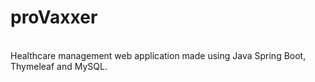 # proVaxxer
\
Healthcare management web application made using Java Spring Boot, Thymeleaf and MySQL.
